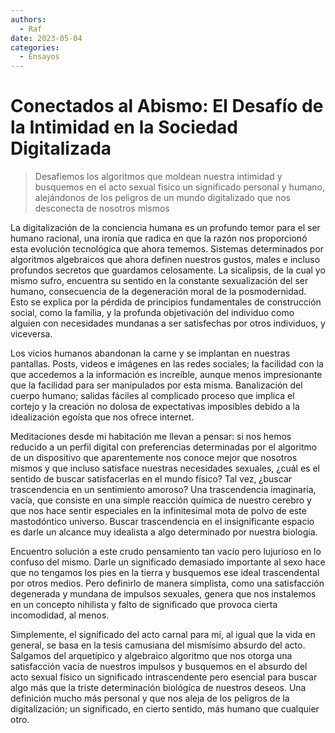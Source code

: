 ```yaml
---
authors:
  - Raf
date: 2023-05-04
categories:
  - Ensayos
---
```


# Conectados al Abismo: El Desafío de la Intimidad en la Sociedad Digitalizada

>Desafiemos los algoritmos que moldean nuestra intimidad y busquemos en el acto sexual físico un significado personal y humano, alejándonos de los peligros de un mundo digitalizado que nos desconecta de nosotros mismos
<!-- more -->
La digitalización de la conciencia humana es un profundo temor para el ser humano racional, una ironía que radica en que la razón nos proporcionó esta evolución tecnológica que ahora tememos. Sistemas determinados por algoritmos algebraicos que ahora definen nuestros gustos, males e incluso profundos secretos que guardamos celosamente. La sicalipsis, de la cual yo mismo sufro, encuentra su sentido en la constante sexualización del ser humano, consecuencia de la degeneración moral de la posmodernidad. Esto se explica por la pérdida de principios fundamentales de construcción social, como la familia, y la profunda objetivación del individuo como alguien con necesidades mundanas a ser satisfechas por otros individuos, y viceversa.

Los vicios humanos abandonan la carne y se implantan en nuestras pantallas. Posts, videos e imágenes en las redes sociales; la facilidad con la que accedemos a la información es increíble, aunque menos impresionante que la facilidad para ser manipulados por esta misma. Banalización del cuerpo humano; salidas fáciles al complicado proceso que implica el cortejo y la creación no dolosa de expectativas imposibles debido a la idealización egoísta que nos ofrece internet.

Meditaciones desde mi habitación me llevan a pensar: si nos hemos reducido a un perfil digital con preferencias determinadas por el algoritmo de un dispositivo que aparentemente nos conoce mejor que nosotros mismos y que incluso satisface nuestras necesidades sexuales, ¿cuál es el sentido de buscar satisfacerlas en el mundo físico? Tal vez, ¿buscar trascendencia en un sentimiento amoroso? Una trascendencia imaginaria, vacía, que consiste en una simple reacción química de nuestro cerebro y que nos hace sentir especiales en la infinitesimal mota de polvo de este mastodóntico universo. Buscar trascendencia en el insignificante espacio es darle un alcance muy idealista a algo determinado por nuestra biología.

Encuentro solución a este crudo pensamiento tan vacío pero lujurioso en lo confuso del mismo. Darle un significado demasiado importante al sexo hace que no tengamos los pies en la tierra y busquemos ese ideal trascendental por otros medios. Pero definirlo de manera simplista, como una satisfacción degenerada y mundana de impulsos sexuales, genera que nos instalemos en un concepto nihilista y falto de significado que provoca cierta incomodidad, al menos.

Simplemente, el significado del acto carnal para mí, al igual que la vida en general, se basa en la tesis camusiana del mismísimo absurdo del acto. Salgamos del arquetípico y algebraico algoritmo que nos otorga una satisfacción vacía de nuestros impulsos y busquemos en el absurdo del acto sexual físico un significado intrascendente pero esencial para buscar algo más que la triste determinación biológica de nuestros deseos. Una definición mucho más personal y que nos aleja de los peligros de la digitalización; un significado, en cierto sentido, más humano que cualquier otro.